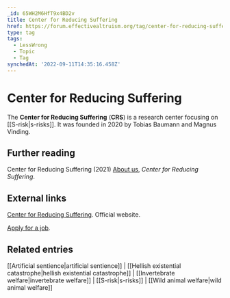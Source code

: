```yaml
---
_id: 65WH2M6HfT9x4BD2v
title: Center for Reducing Suffering
href: https://forum.effectivealtruism.org/tag/center-for-reducing-suffering
type: tag
tags:
  - LessWrong
  - Topic
  - Tag
synchedAt: '2022-09-11T14:35:16.458Z'
---
```

# Center for Reducing Suffering

The **Center for Reducing Suffering** (**CRS**) is a research center focusing on [[S-risk|s-risks]]. It was founded in 2020 by Tobias Baumann and Magnus Vinding.

Further reading
---------------

Center for Reducing Suffering (2021) [About us](https://centerforreducingsuffering.org/about-us/), *Center for Reducing Suffering*.

External links
--------------

[Center for Reducing Suffering](https://centerforreducingsuffering.org/). Official website.

[Apply for a job](https://centerforreducingsuffering.org/get-involved/).

Related entries
---------------

[[Artificial sentience|artificial sentience]] | [[Hellish existential catastrophe|hellish existential catastrophe]] | [[Invertebrate welfare|invertebrate welfare]] | [[S-risk|s-risks]] | [[Wild animal welfare|wild animal welfare]]